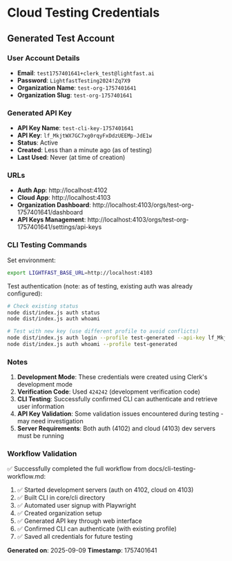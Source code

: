 # Cloud Testing Credentials

## Generated Test Account

### User Account Details
- **Email**: `test1757401641+clerk_test@lightfast.ai`
- **Password**: `LightfastTesting2024!Zq7X9`
- **Organization Name**: `test-org-1757401641`
- **Organization Slug**: `test-org-1757401641`

### Generated API Key
- **API Key Name**: `test-cli-key-1757401641`
- **API Key**: `lf_MkjtWX7GC7xg0rqyFxDdzUEEMp-JdE1w`
- **Status**: Active
- **Created**: Less than a minute ago (as of testing)
- **Last Used**: Never (at time of creation)

### URLs
- **Auth App**: http://localhost:4102
- **Cloud App**: http://localhost:4103
- **Organization Dashboard**: http://localhost:4103/orgs/test-org-1757401641/dashboard
- **API Keys Management**: http://localhost:4103/orgs/test-org-1757401641/settings/api-keys

### CLI Testing Commands

Set environment:
```bash
export LIGHTFAST_BASE_URL=http://localhost:4103
```

Test authentication (note: as of testing, existing auth was already configured):
```bash
# Check existing status
node dist/index.js auth status
node dist/index.js auth whoami

# Test with new key (use different profile to avoid conflicts)
node dist/index.js auth login --profile test-generated --api-key lf_MkjtWX7GC7xg0rqyFxDdzUEEMp-JdE1w
node dist/index.js auth whoami --profile test-generated
```

### Notes

1. **Development Mode**: These credentials were created using Clerk's development mode
2. **Verification Code**: Used `424242` (development verification code)
3. **CLI Testing**: Successfully confirmed CLI can authenticate and retrieve user information
4. **API Key Validation**: Some validation issues encountered during testing - may need investigation
5. **Server Requirements**: Both auth (4102) and cloud (4103) dev servers must be running

### Workflow Validation

✅ Successfully completed the full workflow from docs/cli-testing-workflow.md:
1. ✅ Started development servers (auth on 4102, cloud on 4103)
2. ✅ Built CLI in core/cli directory  
3. ✅ Automated user signup with Playwright
4. ✅ Created organization setup
5. ✅ Generated API key through web interface
6. ✅ Confirmed CLI can authenticate (with existing profile)
7. ✅ Saved all credentials for future testing

**Generated on**: 2025-09-09
**Timestamp**: 1757401641